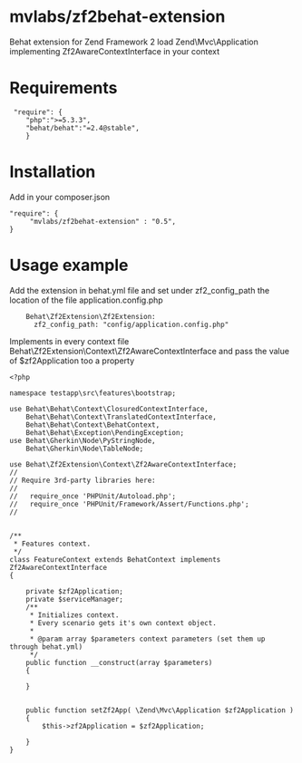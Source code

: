 mvlabs/zf2behat-extension
==============

Behat extension for Zend Framework 2 load Zend\Mvc\Application implementing Zf2AwareContextInterface in your context

Requirements
=============
```
 "require": {
	"php":">=5.3.3",
	"behat/behat":"=2.4@stable",
    }
```
Installation
==============
Add in your composer.json
```
"require": {
     "mvlabs/zf2behat-extension" : "0.5",
}

```

Usage example
=============

Add the extension in behat.yml file and set under zf2_config_path the location of the file application.config.php

```
    Behat\Zf2Extension\Zf2Extension:
      zf2_config_path: "config/application.config.php"

```

Implements in every context file Behat\Zf2Extension\Context\Zf2AwareContextInterface and pass the value of $zf2Application too a property

```
<?php

namespace testapp\src\features\bootstrap;

use Behat\Behat\Context\ClosuredContextInterface,
    Behat\Behat\Context\TranslatedContextInterface,
    Behat\Behat\Context\BehatContext,
    Behat\Behat\Exception\PendingException;
use Behat\Gherkin\Node\PyStringNode,
    Behat\Gherkin\Node\TableNode;

use Behat\Zf2Extension\Context\Zf2AwareContextInterface;
//
// Require 3rd-party libraries here:
//
//   require_once 'PHPUnit/Autoload.php';
//   require_once 'PHPUnit/Framework/Assert/Functions.php';
//


/**
 * Features context.
 */
class FeatureContext extends BehatContext implements Zf2AwareContextInterface
{

    private $zf2Application;
    private $serviceManager;
    /**
     * Initializes context.
     * Every scenario gets it's own context object.
     *
     * @param array $parameters context parameters (set them up through behat.yml)
     */
    public function __construct(array $parameters)
    {

    }
   

    public function setZf2App( \Zend\Mvc\Application $zf2Application )
    {
        $this->zf2Application = $zf2Application;

    }
}

```


